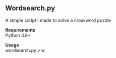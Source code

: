 ## Wordsearch.py
A simple script I made to solve a crossword puzzle

**Requirements**  
Python 3.8+

**Usage**  
wordsearch.py v w <word-to-find>